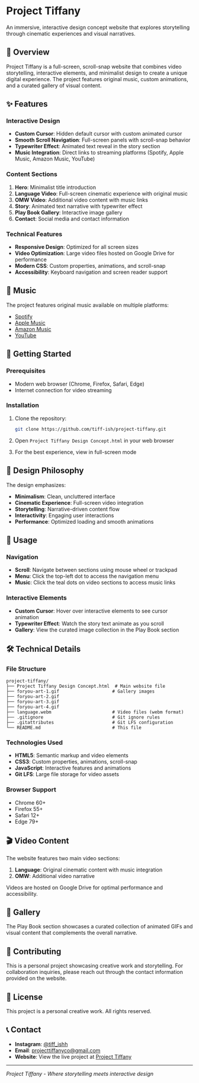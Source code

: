 # Project Tiffany

An immersive, interactive design concept website that explores storytelling through cinematic experiences and visual narratives.

## 🌟 Overview

Project Tiffany is a full-screen, scroll-snap website that combines video storytelling, interactive elements, and minimalist design to create a unique digital experience. The project features original music, custom animations, and a curated gallery of visual content.

## ✨ Features

### Interactive Design
- **Custom Cursor**: Hidden default cursor with custom animated cursor
- **Smooth Scroll Navigation**: Full-screen panels with scroll-snap behavior
- **Typewriter Effect**: Animated text reveal in the story section
- **Music Integration**: Direct links to streaming platforms (Spotify, Apple Music, Amazon Music, YouTube)

### Content Sections
1. **Hero**: Minimalist title introduction
2. **Language Video**: Full-screen cinematic experience with original music
3. **OMW Video**: Additional video content with music links
4. **Story**: Animated text narrative with typewriter effect
5. **Play Book Gallery**: Interactive image gallery
6. **Contact**: Social media and contact information

### Technical Features
- **Responsive Design**: Optimized for all screen sizes
- **Video Optimization**: Large video files hosted on Google Drive for performance
- **Modern CSS**: Custom properties, animations, and scroll-snap
- **Accessibility**: Keyboard navigation and screen reader support

## 🎵 Music

The project features original music available on multiple platforms:
- [Spotify](https://open.spotify.com/album/0gmZf0FtzniTYgrL3pilwI?si=jV-SGopMS_-jXWdRr3IWMQ)
- [Apple Music](https://music.apple.com/us/song/language/1822332788)
- [Amazon Music](https://www.amazon.com/music/player/artists/B09KVFZXH9/tiffany-collins)
- [YouTube](https://www.youtube.com/playlist?list=OLAK5uy_kMRqxpJYNXSusJpbtcdgxMRY-TGB6Fals)

## 🚀 Getting Started

### Prerequisites
- Modern web browser (Chrome, Firefox, Safari, Edge)
- Internet connection for video streaming

### Installation
1. Clone the repository:
   ```bash
   git clone https://github.com/tiff-ish/project-tiffany.git
   ```

2. Open `Project Tiffany Design Concept.html` in your web browser

3. For the best experience, view in full-screen mode

## 🎨 Design Philosophy

The design emphasizes:
- **Minimalism**: Clean, uncluttered interface
- **Cinematic Experience**: Full-screen video integration
- **Storytelling**: Narrative-driven content flow
- **Interactivity**: Engaging user interactions
- **Performance**: Optimized loading and smooth animations

## 📱 Usage

### Navigation
- **Scroll**: Navigate between sections using mouse wheel or trackpad
- **Menu**: Click the top-left dot to access the navigation menu
- **Music**: Click the teal dots on video sections to access music links

### Interactive Elements
- **Custom Cursor**: Hover over interactive elements to see cursor animation
- **Typewriter Effect**: Watch the story text animate as you scroll
- **Gallery**: View the curated image collection in the Play Book section

## 🛠️ Technical Details

### File Structure
```
project-tiffany/
├── Project Tiffany Design Concept.html  # Main website file
├── foryou-art-1.gif                    # Gallery images
├── foryou-art-2.gif
├── foryou-art-3.gif
├── foryou-art-4.gif
├── language.webm                       # Video files (webm format)
├── .gitignore                          # Git ignore rules
├── .gitattributes                      # Git LFS configuration
└── README.md                           # This file
```

### Technologies Used
- **HTML5**: Semantic markup and video elements
- **CSS3**: Custom properties, animations, scroll-snap
- **JavaScript**: Interactive features and animations
- **Git LFS**: Large file storage for video assets

### Browser Support
- Chrome 60+
- Firefox 55+
- Safari 12+
- Edge 79+

## 🎬 Video Content

The website features two main video sections:
1. **Language**: Original cinematic content with music integration
2. **OMW**: Additional video narrative

Videos are hosted on Google Drive for optimal performance and accessibility.

## 📸 Gallery

The Play Book section showcases a curated collection of animated GIFs and visual content that complements the overall narrative.

## 🤝 Contributing

This is a personal project showcasing creative work and storytelling. For collaboration inquiries, please reach out through the contact information provided on the website.

## 📄 License

This project is a personal creative work. All rights reserved.

## 📞 Contact

- **Instagram**: [@tiff_ishh](https://www.instagram.com/tiff_ishh?igsh=bG85cG1vaDBhcGN2&utm_source=qr)
- **Email**: projecttiffanyco@gmail.com
- **Website**: View the live project at [Project Tiffany](https://tiff-ish.github.io/project-tiffany/)

---

*Project Tiffany - Where storytelling meets interactive design* 